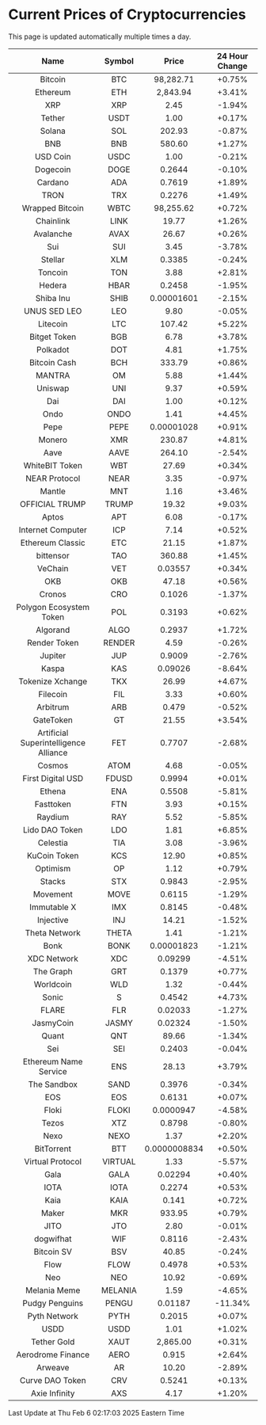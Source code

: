 # Current Prices of Cryptocurrencies
This page is updated automatically multiple times a day.

| Name | Symbol | Price | 24 Hour Change |
| :---: |:---:| :---: | :---: |
| Bitcoin | BTC | 98,282.71 | +0.75% |
| Ethereum | ETH | 2,843.94 | +3.41% |
| XRP | XRP | 2.45 | -1.94% |
| Tether | USDT | 1.00 | +0.17% |
| Solana | SOL | 202.93 | -0.87% |
| BNB | BNB | 580.60 | +1.27% |
| USD Coin | USDC | 1.00 | -0.21% |
| Dogecoin | DOGE | 0.2644 | -0.10% |
| Cardano | ADA | 0.7619 | +1.89% |
| TRON | TRX | 0.2276 | +1.49% |
| Wrapped Bitcoin | WBTC | 98,255.62 | +0.72% |
| Chainlink | LINK | 19.77 | +1.26% |
| Avalanche | AVAX | 26.67 | +0.26% |
| Sui | SUI | 3.45 | -3.78% |
| Stellar | XLM | 0.3385 | -0.24% |
| Toncoin | TON | 3.88 | +2.81% |
| Hedera | HBAR | 0.2458 | -1.95% |
| Shiba Inu | SHIB | 0.00001601 | -2.15% |
| UNUS SED LEO | LEO | 9.80 | -0.05% |
| Litecoin | LTC | 107.42 | +5.22% |
| Bitget Token | BGB | 6.78 | +3.78% |
| Polkadot | DOT | 4.81 | +1.75% |
| Bitcoin Cash | BCH | 333.79 | +0.86% |
| MANTRA | OM | 5.88 | +1.44% |
| Uniswap | UNI | 9.37 | +0.59% |
| Dai | DAI | 1.00 | +0.12% |
| Ondo | ONDO | 1.41 | +4.45% |
| Pepe | PEPE | 0.00001028 | +0.91% |
| Monero | XMR | 230.87 | +4.81% |
| Aave | AAVE | 264.10 | -2.54% |
| WhiteBIT Token | WBT | 27.69 | +0.34% |
| NEAR Protocol | NEAR | 3.35 | -0.97% |
| Mantle | MNT | 1.16 | +3.46% |
| OFFICIAL TRUMP | TRUMP | 19.32 | +9.03% |
| Aptos | APT | 6.08 | -0.17% |
| Internet Computer | ICP | 7.14 | +0.52% |
| Ethereum Classic | ETC | 21.15 | +1.87% |
| bittensor | TAO | 360.88 | +1.45% |
| VeChain | VET | 0.03557 | +0.34% |
| OKB | OKB | 47.18 | +0.56% |
| Cronos | CRO | 0.1026 | -1.37% |
| Polygon Ecosystem Token | POL | 0.3193 | +0.62% |
| Algorand | ALGO | 0.2937 | +1.72% |
| Render Token | RENDER | 4.59 | -0.26% |
| Jupiter | JUP | 0.9009 | -2.76% |
| Kaspa | KAS | 0.09026 | -8.64% |
| Tokenize Xchange | TKX | 26.99 | +4.67% |
| Filecoin | FIL | 3.33 | +0.60% |
| Arbitrum | ARB | 0.479 | -0.52% |
| GateToken | GT | 21.55 | +3.54% |
| Artificial Superintelligence Alliance | FET | 0.7707 | -2.68% |
| Cosmos | ATOM | 4.68 | -0.05% |
| First Digital USD | FDUSD | 0.9994 | +0.01% |
| Ethena | ENA | 0.5508 | -5.81% |
| Fasttoken | FTN | 3.93 | +0.15% |
| Raydium | RAY | 5.52 | -5.85% |
| Lido DAO Token | LDO | 1.81 | +6.85% |
| Celestia | TIA | 3.08 | -3.96% |
| KuCoin Token | KCS | 12.90 | +0.85% |
| Optimism | OP | 1.12 | +0.79% |
| Stacks | STX | 0.9843 | -2.95% |
| Movement | MOVE | 0.6115 | -1.29% |
| Immutable X | IMX | 0.8145 | -0.48% |
| Injective | INJ | 14.21 | -1.52% |
| Theta Network | THETA | 1.41 | -1.21% |
| Bonk | BONK | 0.00001823 | -1.21% |
| XDC Network | XDC | 0.09299 | -4.51% |
| The Graph | GRT | 0.1379 | +0.77% |
| Worldcoin | WLD | 1.32 | -0.44% |
| Sonic | S | 0.4542 | +4.73% |
| FLARE | FLR | 0.02033 | -1.27% |
| JasmyCoin | JASMY | 0.02324 | -1.50% |
| Quant | QNT | 89.66 | -1.34% |
| Sei | SEI | 0.2403 | -0.04% |
| Ethereum Name Service | ENS | 28.13 | +3.79% |
| The Sandbox | SAND | 0.3976 | -0.34% |
| EOS | EOS | 0.6131 | +0.07% |
| Floki | FLOKI | 0.0000947 | -4.58% |
| Tezos | XTZ | 0.8798 | -0.80% |
| Nexo | NEXO | 1.37 | +2.20% |
| BitTorrent | BTT | 0.0000008834 | +0.50% |
| Virtual Protocol | VIRTUAL | 1.33 | -5.57% |
| Gala | GALA | 0.02294 | +0.40% |
| IOTA | IOTA | 0.2274 | +0.53% |
| Kaia | KAIA | 0.141 | +0.72% |
| Maker | MKR | 933.95 | +0.79% |
| JITO | JTO | 2.80 | -0.01% |
| dogwifhat | WIF | 0.8116 | -2.43% |
| Bitcoin SV | BSV | 40.85 | -0.24% |
| Flow | FLOW | 0.4978 | +0.53% |
| Neo | NEO | 10.92 | -0.69% |
| Melania Meme | MELANIA | 1.59 | -4.65% |
| Pudgy Penguins | PENGU | 0.01187 | -11.34% |
| Pyth Network | PYTH | 0.2015 | +0.07% |
| USDD | USDD | 1.01 | +1.02% |
| Tether Gold | XAUT | 2,865.00 | +0.31% |
| Aerodrome Finance | AERO | 0.915 | +2.64% |
| Arweave | AR | 10.20 | -2.89% |
| Curve DAO Token | CRV | 0.5241 | +0.13% |
| Axie Infinity | AXS | 4.17 | +1.20% |

Last Update at Thu Feb  6 02:17:03 2025 Eastern Time